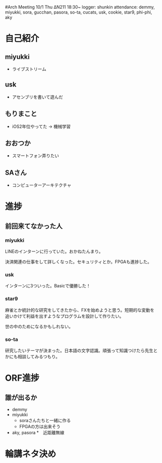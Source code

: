 #Arch Meeting 10/1 Thu ΔN211 18:30~
logger: shunkin
attendance: demmy, miyukki, sora, gucchan, pasora, so-ta, cucats, usk, cookie, star9, phi-phi, aky

# 自己紹介
## miyukki
* ライブストリーム

## usk
* アセンブリを書いて遊んだ

## もりまこと
* iOS2年位やってた -> 機械学習

## おおつか
* スマートフォン弄りたい

## SAさん
* コンピューターアーキテクチャ

# 進捗
## 前回来てなかった人
### miyukki
LINEのインターンに行っていた。おかねたんまり。

決済関連の仕事をして詳しくなった。セキュリティとか。FPGAも進捗した。
### usk
インターンに3ついった。Basicで優勝した！

### star9
麻雀とか統計的な研究をしてきたから、FXを始めようと思う。短期的な変動を追いかけて利益を出すようなプログラムを設計して作りたい。

世の中のためになるかもしれない。

### so-ta
研究したいテーマが決まった。日本語の文字認識。頑張って知識つけたら先生とかにも相談してみるつもり。

# ORF進捗
## 誰が出るか
* demmy
* miyukki
  * soraさんたちと一緒に作る
  * FPGAの方は出来そう
* aky, pasora
  *　近距離無線

# 輪講ネタ決め

